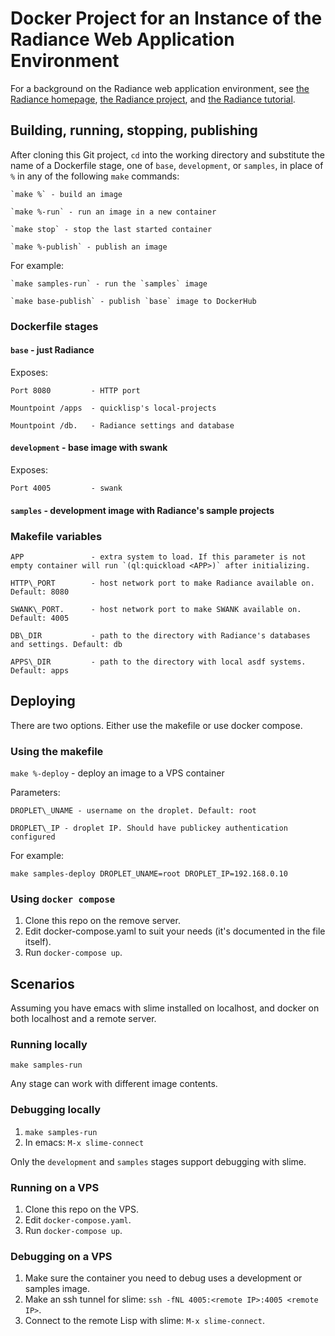 # Docker Project for an Instance of the Radiance Web Application Environment

For a background on the Radiance web application environment, see
[the Radiance homepage](https://shirakumo.github.io/radiance-homepage/),
[the Radiance project](https://github.com/Shirakumo/radiance), and
[the Radiance tutorial](https://github.com/Shirakumo/radiance-tutorial/blob/master/Part%200.md).

## Building, running, stopping, publishing

After cloning this Git project, `cd` into the working directory and
substitute the name of a Dockerfile stage, one of `base`, `development`, or `samples`,
in place of `%` in any of the following `make` commands:

    `make %` - build an image

    `make %-run` - run an image in a new container

    `make stop` - stop the last started container

    `make %-publish` - publish an image

For example:

    `make samples-run` - run the `samples` image

    `make base-publish` - publish `base` image to DockerHub

### Dockerfile stages

#### `base` - just Radiance

Exposes:

    Port 8080         - HTTP port

    Mountpoint /apps  - quicklisp's local-projects

    Mountpoint /db.   - Radiance settings and database

#### `development` - base image with swank

Exposes:

    Port 4005         - swank

#### `samples` - development image with Radiance's sample projects

### Makefile variables

    APP               - extra system to load. If this parameter is not empty container will run `(ql:quickload <APP>)` after initializing.

    HTTP\_PORT        - host network port to make Radiance available on. Default: 8080

    SWANK\_PORT.      - host network port to make SWANK available on. Default: 4005

    DB\_DIR           - path to the directory with Radiance's databases and settings. Default: db

    APPS\_DIR         - path to the directory with local asdf systems. Default: apps

## Deploying

There are two options. Either use the makefile or use docker compose.

### Using the makefile

`make %-deploy` - deploy an image to a VPS container

Parameters:

    DROPLET\_UNAME - username on the droplet. Default: root

    DROPLET\_IP - droplet IP. Should have publickey authentication configured

For example:

    make samples-deploy DROPLET_UNAME=root DROPLET_IP=192.168.0.10

### Using `docker compose`

1. Clone this repo on the remove server.
2. Edit docker-compose.yaml to suit your needs (it's documented in the file itself).
3. Run `docker-compose up`.

## Scenarios

Assuming you have emacs with slime installed on localhost, and docker on both localhost and a remote server.

### Running locally

`make samples-run`

Any stage can work with different image contents.

### Debugging locally

1. `make samples-run`
2. In emacs: `M-x slime-connect`

Only the `development` and `samples` stages support debugging with slime.

### Running on a VPS

1. Clone this repo on the VPS.
2. Edit `docker-compose.yaml`.
3. Run `docker-compose up`.

### Debugging on a VPS

1. Make sure the container you need to debug uses a development or samples image.
2. Make an ssh tunnel for slime: `ssh -fNL 4005:<remote IP>:4005 <remote IP>`.
3. Connect to the remote Lisp with slime: `M-x slime-connect`.
